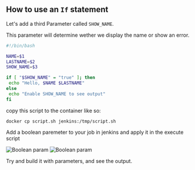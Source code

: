 ## How to use an `If` statement

Let's add a third Parameter called `SHOW_NAME`. 

This parameter will determine wether we display the name or show an error. 

```bash
#!/bin/bash

NAME=$1
LASTNAME=$2
SHOW_NAME=$3

if [ "$SHOW_NAME" = "true" ]; then
 echo "Hello, $NAME $LASTNAME"
else
 echo "Enable SHOW_NAME to see output"
fi
```
copy this script to the container like so:

`docker cp script.sh jenkins:/tmp/script.sh`

Add a boolean paremeter to your job in jenkins and apply it in the execute script

![Boolean param](https://i.ibb.co/7z2dPRg/boolean-param-2.png)
![Boolean param](https://i.ibb.co/17P28GS/boolean-param.png)

Try and build it with parameters, and see the output.